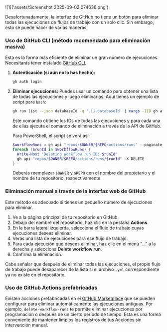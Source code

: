![1]('assets/Screenshot 2025-09-02 074636.png')

Desafortunadamente, la interfaz de GitHub no tiene un botón para eliminar todas las ejecuciones de flujos de trabajo con un solo clic. Sin embargo, esto se puede hacer de varias maneras.

### Uso de GitHub CLI (método recomendado para eliminación masiva)

Esta es la forma más eficiente de eliminar un gran número de ejecuciones.
Necesitarás tener instalado [GitHub CLI](https://cli.github.com/).

1.  **Autenticación (si aún no lo has hecho):**
    ```bash
    gh auth login
    ```

2.  **Eliminar ejecuciones:**
    Puedes usar un comando para obtener una lista de todas las ejecuciones y luego eliminarlas. Aquí tienes un ejemplo de script para `bash`:

    ```bash
    gh run list --json databaseId -q '.[].databaseId' | xargs -IID gh api "repos/$(gh repo view --json nameWithOwner -q .nameWithOwner)/actions/runs/ID" -X DELETE
    ```

    Este comando obtiene los IDs de todas las ejecuciones y para cada una de ellas ejecuta el comando de eliminación a través de la API de GitHub.

    Para PowerShell, el script se verá así:
    ```powershell
    $workflowRuns = gh api "repos/$OWNER/$REPO/actions/runs" --paginate --jq '.workflow_runs[].id'
    foreach ($runId in $workflowRuns) {
      Write-Host "Deleting workflow run ID: $runId"
      gh api "repos/$OWNER/$REPO/actions/runs/$runId" -X DELETE
    }
    ```
    Deberás reemplazar `$OWNER` y `$REPO` con el nombre del propietario y el nombre de tu repositorio, respectivamente.

### Eliminación manual a través de la interfaz web de GitHub

Este método es adecuado si tienes un pequeño número de ejecuciones para eliminar.

1.  Ve a la página principal de tu repositorio en GitHub.
2.  Debajo del nombre del repositorio, haz clic en la pestaña **Actions**.
3.  En la barra lateral izquierda, selecciona el flujo de trabajo cuyas ejecuciones deseas eliminar.
4.  Verás una lista de ejecuciones para ese flujo de trabajo.
5.  Para cada ejecución que desees eliminar, haz clic en el menú "..." a la derecha y selecciona **Delete workflow run**.
6.  Confirma la eliminación.

Cabe señalar que después de eliminar todas las ejecuciones, el propio flujo de trabajo puede desaparecer de la lista si el archivo `.yml` correspondiente ya no existe en el repositorio.

### Uso de GitHub Actions prefabricadas

Existen acciones prefabricadas en el [GitHub Marketplace](https://github.com/marketplace?type=actions) que se pueden configurar para eliminar automáticamente las ejecuciones antiguas. Por ejemplo, `delete-workflow-runs` te permite eliminar ejecuciones por programación o después de un cierto período de tiempo. Esta es una forma conveniente de mantener limpios los registros de tus Acciones sin intervención manual.
